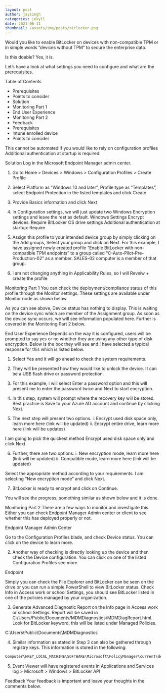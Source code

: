 ```yaml
---
layout: post
author: jays1ngh
categories: jekyll
date: 2021-06-11
thumbnail: /assets/img/posts/bitlocker.png
---
```


Would you like to enable BitLocker on devices with non-compatible TPM or in simple words “devices without TPM” to secure the enterprise data.

Is this doable? Yes, it is.

Let’s have a look at what settings you need to configure and what are the prerequisites.

Table of Contents	
- Prerequisites
- Points to consider
- Solution
- Monitoring Part 1
- End User Experience
- Monitoring Part 2
- Feedback
- Prerequisites
- Intune enrolled device
- Points to consider

This cannot be automated if you would like to rely on configuration profiles
Additional authentication at startup is required

Solution
Log in the Microsoft Endpoint Manager admin center.
1. Go to Home > Devices > Windows > Configuration Profiles > Create Profile


2. Select Platform as “Windows 10 and later”, Profile type as “Templates”, select Endpoint Protection in the listed templates and click Create


3. Provide Basics information and click Next


4. In Configuration settings, we will just update two Windows Encryption settings and leave the rest as default.
Windows Settings
Encrypt devices: Require
BitLocker OS drive settings
Additional authentication at startup: Require



5. Assign this profile to your intended device group by simply clicking on the Add groups, Select your group and click on Next. For this example, I have assigned newly created profile “Enable BitLocker with non-compatible TPM endpoints” to a group called “C-Auto-Pilot-Pre-Production-02” as a member. SALES-02 computer is a member of that group.




6. I am not changing anything in Applicability Rules, so I will Reveiw + create the profile



Monitoring Part 1
You can check the deployment/compliance status of this profile through the Monitor settings. These settings are available under Monitor node as shown below.


As you can see above, Device status has nothing to display. This is waiting on the device sync which are member of the Assignment group. As soon as the device sync occurs, we will see information populated here. Further is covered in the Monitoring Part 2 below.

End User Experience
Depends on the way it is configured, users will be prompted to say yes or no whether they are using any other type of disk encryption. Below is the box they will see and I have selected a typical response for this which is listed below.

1. Select Yes and it will go ahead to check the system requirements.


2. They will be presented how they would like to unlock the device. It can be a USB flash drive or password protection.


3. For this example, I will select Enter a password option and this will present me to enter the password twice and Next to start encryption.


4. In this step, system will prompt where the recovery key will be stored. Best practice is Save to your Azure AD account and continue by clicking Next.


5. The next step will present two options.
i. Encrypt used disk space only, learn more here (link will be updated)
ii. Encrypt entire drive, learn more here (link will be updates)

I am going to pick the quickest method Encrypt used disk space only and click Next.



6. Further, there are two options.
i. New encryption mode, learn more here (link will be updated)
ii. Compatible mode, learn more here (link will be updated)

Select the appropriate method according to your requirements. I am selecting “New encryption mode” and click Next.



7. BitLocker is ready to encrypt and click on Continue.


You will see the progress, something similar as shown below and it is done.



Monitoring Part 2
There are a few ways to monitor and investigate this. Either you can check Endpoint Manager Admin center or client to see whether this has deployed properly or not.

Endpoint Manager Admin Center

Go to the Configuration Profiles blade, and check Device status. You can click on the device to learn more.

2. Another way of checking is directly looking up the device and then check the Device configuration. You can click on one of the listed Configuration Profiles see more.


Endpoint

Simply you can check the File Explorer and BitLocker can be seen on the drive or you can run a simple PowerShell to view BitLocker status.
Check Info in Access work or school Settings, you should see BitLocker listed in one of the policies managed by your organization.

3. Generate Advanced Diagnostic Report on the Info page in Access work or school Settings. Report will be saved in C:/Users/Public/Documents/MDMDiagnostics/MDMDiagReport.html. Look for BitLocker keyword, this will be listed under Managed Policies.

C:\Users\Public\Documents\MDMDiagnostics

4. Similar information as stated in Step 3 can also be gathered through registry keys. This information is stored in the following:

```cmd
Computer\HKEY_LOCAL_MACHINE\SOFTWARE\Microsoft\PolicyManager\current\device\BitLocker
```

5. Event Viewer will have registered events in Applications and Services log > Microsoft > Windows > BitLocker API


Feedback
Your feedback is important and leave your thoughts in the comments below.